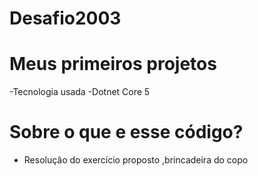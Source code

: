 # Desafio2003

# Meus primeiros projetos
-Tecnologia usada -Dotnet Core 5

# Sobre o que e esse código?
- Resolução do exercício proposto ,brincadeira do copo

